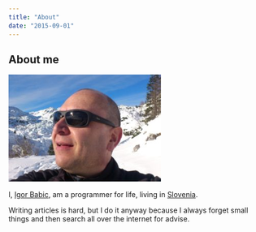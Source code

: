 ```yaml
---
title: "About"
date: "2015-09-01"
---
```


## About me
![](images/ib_alps_selfy-300x211.jpg)


I, [Igor Babic](https://www.linkedin.com/in/igor-babic-programmer), am a programmer for life, living in [Slovenia](http://www.slovenia.info/?lng=2&redirected=1).

Writing articles is hard, but I do it anyway because I always forget small things and then search all over the internet for advise.

